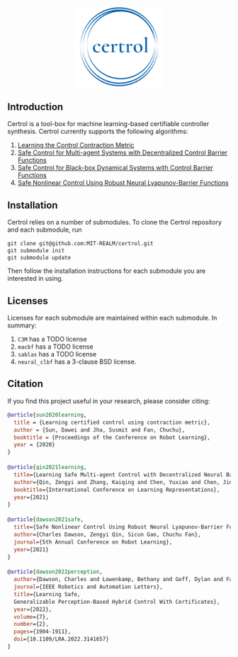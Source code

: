 <div align="center">
    <img src="resources/logo.png" width="200"/>
</div>

## Introduction

Certrol is a tool-box for machine learning-based certifiable controller synthesis. Certrol currently supports the following algorithms:

1. [Learning the Control Contraction Metric](./C3M)
2. [Safe Control for Multi-agent Systems with Decentralized Control Barrier Functions](./macbf)
3. [Safe Control for Black-box Dynamical Systems with Control Barrier Functions](./sablas)
4. [Safe Nonlinear Control Using Robust Neural Lyapunov-Barrier Functions](./neural_clbf)

## Installation

Certrol relies on a number of submodules. To clone the Certrol repository and each submodule, run
```
git clone git@github.com:MIT-REALM/certrol.git
git submodule init
git submodule update
```

Then follow the installation instructions for each submodule you are interested in using.

## Licenses

Licenses for each submodule are maintained within each submodule. In summary:

1. `C3M` has a TODO license
2. `macbf` has a TODO license
3. `sablas` has a TODO license
4. `neural_clbf` has a 3-clause BSD license.

## Citation

If you find this project useful in your research, please consider citing:

```bibtex
@article{sun2020learning,
  title = {Learning certified control using contraction metric},
  author = {Sun, Dawei and Jha, Susmit and Fan, Chuchu},
  booktitle = {Proceedings of the Conference on Robot Learning},
  year = {2020}
}

@article{qin2021learning,
  title={Learning Safe Multi-agent Control with Decentralized Neural Barrier Certificates },
  author={Qin, Zengyi and Zhang, Kaiqing and Chen, Yuxiao and Chen, Jingkai and Fan, Chuchu},
  booktitle={International Conference on Learning Representations},
  year={2021}
}

@article{dawson2021safe,
  title={Safe Nonlinear Control Using Robust Neural Lyapunov-Barrier Functions},
  author={Charles Dawson, Zengyi Qin, Sicun Gao, Chuchu Fan},
  journal={5th Annual Conference on Robot Learning},
  year={2021}
}

@article{dawson2022perception,
  author={Dawson, Charles and Lowenkamp, Bethany and Goff, Dylan and Fan, Chuchu},
  journal={IEEE Robotics and Automation Letters},
  title={Learning Safe,
  Generalizable Perception-Based Hybrid Control With Certificates},
  year={2022},
  volume={7},
  number={2},
  pages={1904-1911},
  doi={10.1109/LRA.2022.3141657}
}
```
